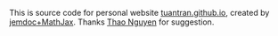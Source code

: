 This is source code for personal website [tuantran.github.io](https://tuantran.github.io), created by [jemdoc+MathJax](http://www.mit.edu/~wsshin/jemdoc+mathjax.html).
Thanks [Thao Nguyen](https://github.com/thaoshibe/thaoshibe.github.io) for suggestion.
